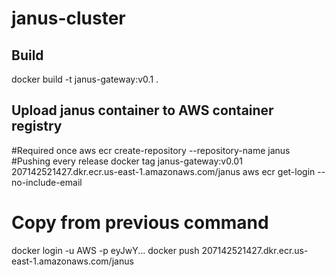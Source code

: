 # janus-cluster
## Build

docker build -t janus-gateway:v0.1 .

## Upload janus container to AWS container registry
#Required once
aws ecr create-repository --repository-name janus
#Pushing every release
docker tag janus-gateway:v0.01 207142521427.dkr.ecr.us-east-1.amazonaws.com/janus
aws ecr get-login --no-include-email
# Copy from previous command
docker login -u AWS -p eyJwY...
docker push 207142521427.dkr.ecr.us-east-1.amazonaws.com/janus
